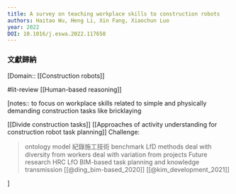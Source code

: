 ```yaml
---
title: A survey on teaching workplace skills to construction robots
authors: Haitao Wu, Heng Li, Xin Fang, Xiaochun Luo
year: 2022
DOI: 10.1016/j.eswa.2022.117658
---
```

### 文獻歸納
[Domain:: [[Construction robots]]  

#lit-review 
[[Human-based reasoning]]

[notes::
	to focus on workplace skills related to simple and physically demanding construction tasks like bricklaying
	

[[Divide construction tasks]]
[[Approaches of activity understanding for construction robot task planning]]
Challenge:
>ontology model 紀錄施工技術
>benchmark LfD methods
>deal with diversity from workers
>deal with variation from projects
Future research
>HRC LfO
>BIM-based task planning and knowledge transmission
>	[[@ding_bim-based_2020]]
>	[[@kim_development_2021]]

]